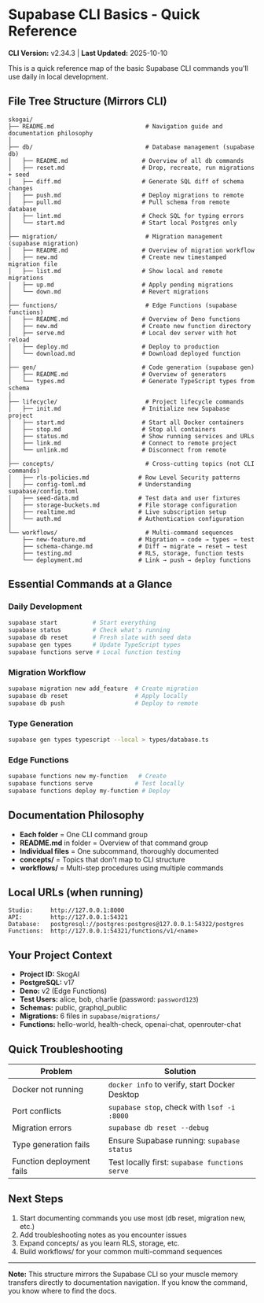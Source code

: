 # Supabase CLI Basics - Quick Reference

**CLI Version:** v2.34.3 | **Last Updated:** 2025-10-10

This is a quick reference map of the basic Supabase CLI commands you'll use daily in local development.

## File Tree Structure (Mirrors CLI)

```
skogai/
├── README.md                          # Navigation guide and documentation philosophy
│
├── db/                                # Database management (supabase db)
│   ├── README.md                     # Overview of all db commands
│   ├── reset.md                      # Drop, recreate, run migrations + seed
│   ├── diff.md                       # Generate SQL diff of schema changes
│   ├── push.md                       # Deploy migrations to remote
│   ├── pull.md                       # Pull schema from remote database
│   ├── lint.md                       # Check SQL for typing errors
│   └── start.md                      # Start local Postgres only
│
├── migration/                         # Migration management (supabase migration)
│   ├── README.md                     # Overview of migration workflow
│   ├── new.md                        # Create new timestamped migration file
│   ├── list.md                       # Show local and remote migrations
│   ├── up.md                         # Apply pending migrations
│   └── down.md                       # Revert migrations
│
├── functions/                         # Edge Functions (supabase functions)
│   ├── README.md                     # Overview of Deno functions
│   ├── new.md                        # Create new function directory
│   ├── serve.md                      # Local dev server with hot reload
│   ├── deploy.md                     # Deploy to production
│   └── download.md                   # Download deployed function
│
├── gen/                              # Code generation (supabase gen)
│   ├── README.md                     # Overview of generators
│   └── types.md                      # Generate TypeScript types from schema
│
├── lifecycle/                         # Project lifecycle commands
│   ├── init.md                       # Initialize new Supabase project
│   ├── start.md                      # Start all Docker containers
│   ├── stop.md                       # Stop all containers
│   ├── status.md                     # Show running services and URLs
│   ├── link.md                       # Connect to remote project
│   └── unlink.md                     # Disconnect from remote
│
├── concepts/                          # Cross-cutting topics (not CLI commands)
│   ├── rls-policies.md              # Row Level Security patterns
│   ├── config-toml.md               # Understanding supabase/config.toml
│   ├── seed-data.md                 # Test data and user fixtures
│   ├── storage-buckets.md           # File storage configuration
│   ├── realtime.md                  # Live subscription setup
│   └── auth.md                      # Authentication configuration
│
└── workflows/                         # Multi-command sequences
    ├── new-feature.md               # Migration → code → types → test
    ├── schema-change.md             # Diff → migrate → reset → test
    ├── testing.md                   # RLS, storage, function tests
    └── deployment.md                # Link → push → deploy functions
```

## Essential Commands at a Glance

### Daily Development
```bash
supabase start          # Start everything
supabase status         # Check what's running
supabase db reset       # Fresh slate with seed data
supabase gen types      # Update TypeScript types
supabase functions serve # Local function testing
```

### Migration Workflow
```bash
supabase migration new add_feature  # Create migration
supabase db reset                   # Apply locally
supabase db push                    # Deploy to remote
```

### Type Generation
```bash
supabase gen types typescript --local > types/database.ts
```

### Edge Functions
```bash
supabase functions new my-function   # Create
supabase functions serve            # Test locally
supabase functions deploy my-function # Deploy
```

## Documentation Philosophy

- **Each folder** = One CLI command group
- **README.md** in folder = Overview of that command group
- **Individual files** = One subcommand, thoroughly documented
- **concepts/** = Topics that don't map to CLI structure
- **workflows/** = Multi-step procedures using multiple commands

## Local URLs (when running)

```
Studio:     http://127.0.0.1:8000
API:        http://127.0.0.1:54321
Database:   postgresql://postgres:postgres@127.0.0.1:54322/postgres
Functions:  http://127.0.0.1:54321/functions/v1/<name>
```

## Your Project Context

- **Project ID:** SkogAI
- **PostgreSQL:** v17
- **Deno:** v2 (Edge Functions)
- **Test Users:** alice, bob, charlie (password: `password123`)
- **Schemas:** public, graphql_public
- **Migrations:** 6 files in `supabase/migrations/`
- **Functions:** hello-world, health-check, openai-chat, openrouter-chat

## Quick Troubleshooting

| Problem | Solution |
|---------|----------|
| Docker not running | `docker info` to verify, start Docker Desktop |
| Port conflicts | `supabase stop`, check with `lsof -i :8000` |
| Migration errors | `supabase db reset --debug` |
| Type generation fails | Ensure Supabase running: `supabase status` |
| Function deployment fails | Test locally first: `supabase functions serve` |

## Next Steps

1. Start documenting commands you use most (db reset, migration new, etc.)
2. Add troubleshooting notes as you encounter issues
3. Expand concepts/ as you learn RLS, storage, etc.
4. Build workflows/ for your common multi-command sequences

---

**Note:** This structure mirrors the Supabase CLI so your muscle memory transfers directly to documentation navigation. If you know the command, you know where to find the docs.
